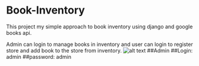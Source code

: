 # Book-Inventory

This project my simple approach to book inventory using django and google books api.

Admin can login to manage books in inventory and user can login to register store and add book to the store from inventory. 
![alt text](https://github.com/sumit-subedi/Book-Inventory/image/login.png?raw=true)
##Admin 
##Login: admin
##password: admin
